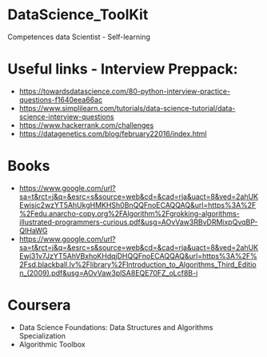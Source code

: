 # DataScience_ToolKit
Competences data Scientist - Self-learning


# Useful links - Interview Preppack:
- https://towardsdatascience.com/80-python-interview-practice-questions-f1640eea66ac
- https://www.simplilearn.com/tutorials/data-science-tutorial/data-science-interview-questions
- https://www.hackerrank.com/challenges
- https://datagenetics.com/blog/february22016/index.html

# Books
- https://www.google.com/url?sa=t&rct=j&q=&esrc=s&source=web&cd=&cad=rja&uact=8&ved=2ahUKEwisic2wzYT5AhUkgHMKHSh0BnQQFnoECAQQAQ&url=https%3A%2F%2Fedu.anarcho-copy.org%2FAlgorithm%2Fgrokking-algorithms-illustrated-programmers-curious.pdf&usg=AOvVaw3RBvDRMixpQvqBP-QIHaWG
- https://www.google.com/url?sa=t&rct=j&q=&esrc=s&source=web&cd=&cad=rja&uact=8&ved=2ahUKEwj31v7JzYT5AhVBxhoKHdqjDHQQFnoECAQQAQ&url=https%3A%2F%2Fsd.blackball.lv%2Flibrary%2FIntroduction_to_Algorithms_Third_Edition_(2009).pdf&usg=AOvVaw3plSA8EQE70FZ_oLcf8B-i


# Coursera
- Data Science Foundations: Data Structures and Algorithms Specialization
- Algorithmic Toolbox
